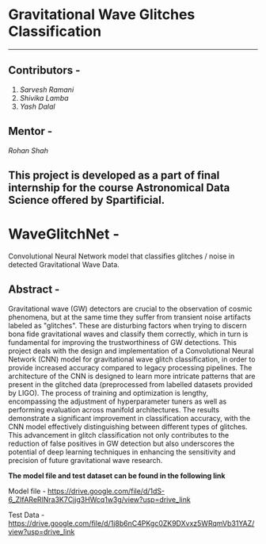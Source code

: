 # Gravitational Wave Glitches Classification
-------------------------------------------------------------------------------------
## Contributors -
1. *Sarvesh Ramani*
2. *Shivika Lamba*
3. *Yash Dalal*

## Mentor -
*Rohan Shah*

**This project is developed as a part of final internship for the course Astronomical Data Science offered by Spartificial.**
-----------------------------------------------------------------------------------------

# WaveGlitchNet - 

Convolutional Neural Network model that classifies glitches / noise in detected Gravitational Wave Data.

## Abstract - 

Gravitational wave (GW) detectors are crucial to the observation of cosmic phenomena, but at the same time they suffer from transient noise artifacts labeled as "glitches". These are disturbing factors when trying to discern bona fide gravitational waves and classify them correctly, which in turn is fundamental for improving the trustworthiness of GW detections. This project deals with the design and implementation of a Convolutional Neural Network (CNN) model for gravitational wave glitch classification, in order to provide increased accuracy compared to legacy processing pipelines. The architecture of the CNN is designed to learn more intricate patterns that are present in the glitched data (preprocessed from labelled datasets provided by LIGO). The process of training and optimization is lengthy, encompassing the adjustment of hyperparameter tuners as well as performing evaluation across manifold architectures. The results demonstrate a significant improvement in classification accuracy, with the CNN model effectively distinguishing between different types of glitches. This advancement in glitch classification not only contributes to the reduction of false positives in GW detection but also underscores the potential of deep learning techniques in enhancing the sensitivity and precision of future gravitational wave research.

**The model file and test dataset can be found in the following link**

Model file - https://drive.google.com/file/d/1dS-6_ZIfAReRlNra3K7Cjjg3HWcq1w3g/view?usp=drive_link

Test Data - https://drive.google.com/file/d/1j8b6nC4PKgc0ZK9DXvxz5WRqmVb31YAZ/view?usp=drive_link
